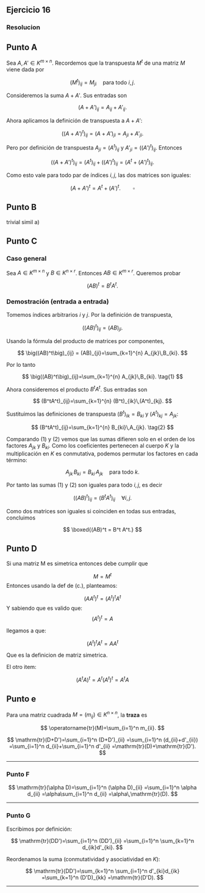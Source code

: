 ## Ejercicio 16 


### Resolucion

## Punto A

Sea $A,A'\in K^{m\times n}$. Recordemos que la transpuesta $M^t$ de una matriz $M$ viene dada por

$$
(M^t)_{ij}=M_{ji}\quad\text{para todo }i,j.
$$

Consideremos la suma $A+A'$. Sus entradas son

$$
(A+A')_{ij}=A_{ij}+A'_{ij}.
$$

Ahora aplicamos la definición de transpuesta a $A+A'$:

$$
\big((A+A')^t\big)_{ij}=(A+A')_{ji}=A_{ji}+A'_{ji}.
$$

Pero por definición de transpuesta $A_{ji}=(A^t)_{ij}$ y $A'_{ji}=((A')^t)_{ij}$. Entonces

$$
\big((A+A')^t\big)_{ij}=(A^t)_{ij}+((A')^t)_{ij}=\big(A^t+(A')^t\big)_{ij}.
$$

Como esto vale para todo par de índices $i,j$, las dos matrices son iguales:

$$
(A+A')^t = A^t+(A')^t.
\qquad\square
$$

## Punto B
trivial simil a)



## Punto C

### Caso general

Sea $A\in K^{m\times n}$ y $B\in K^{n\times r}$. Entonces $AB\in K^{m\times r}$. Queremos probar

$$
(AB)^t = B^t A^t.
$$

### Demostración (entrada a entrada)

Tomemos índices arbitrarios $i$ y $j$. Por la definición de transpuesta,

$$
\big((AB)^t\big)_{ij} = (AB)_{ji}.
$$

Usando la fórmula del producto de matrices por componentes,

$$
\big((AB)^t\big)_{ij}  = (AB)_{ji}=\sum_{k=1}^{n} A_{jk}\,B_{ki}.
$$

Por lo tanto

$$
\big((AB)^t\big)_{ij}=\sum_{k=1}^{n} A_{jk}\,B_{ki}.
\tag{1}
$$

Ahora consideremos el producto $B^tA^t$. Sus entradas son

$$
(B^tA^t)_{ij}=\sum_{k=1}^{n} (B^t)_{ik}\,(A^t)_{kj}.
$$

Sustituimos las definiciones de transpuesta $(B^t)_{ik}=B_{ki}$ y $(A^t)_{kj}=A_{jk}$:

$$
(B^tA^t)_{ij}=\sum_{k=1}^{n} B_{ki}\,A_{jk}.
\tag{2}
$$

Comparando (1) y (2) vemos que las sumas difieren solo en el orden de los factores $A_{jk}$ y $B_{ki}$. Como los coeficientes pertenecen al cuerpo $K$ y la multiplicación en $K$ es conmutativa, podemos permutar los factores en cada término:

$$
A_{jk}\,B_{ki}=B_{ki}\,A_{jk}\quad\text{para todo }k.
$$

Por tanto las sumas (1) y (2) son iguales para todo $i,j$, es decir

$$
\big((AB)^t\big)_{ij}=(B^tA^t)_{ij}\quad\forall i,j.
$$

Como dos matrices son iguales si coinciden en todas sus entradas, concluimos

$$
\boxed{(AB)^t = B^t A^t.}
$$


## Punto D

Si una matriz M es simetrica entonces debe cumplir que 

$$
M = M^t
$$
Entonces usando la def de (c.), planteamos:

$$
(AA^t)^t = (A^t)^t A^t 
$$
Y sabiendo que es valido que:
$$
(A^t)^t = A
$$

llegamos a que:

$$
(A^t)^t A^t  = A A^t 
$$

Que es la definicion de matriz simetrica.

El otro item:

$$
(A^tA)^t = A^t (A^t)^t = A^t A
$$

## Punto e

Para una matriz cuadrada $M=(m_{ij}) \in K^{n\times n}$, la **traza** es

$$
\operatorname{tr}(M)=\sum_{i=1}^n m_{ii}.
$$



$$
\mathrm{tr}(D+D')=\sum_{i=1}^n (D+D')_{ii}
=\sum_{i=1}^n (d_{ii}+d'_{ii})
=\sum_{i=1}^n d_{ii}+\sum_{i=1}^n d'_{ii}
=\mathrm{tr}(D)+\mathrm{tr}(D').
$$

---

### Punto F

$$
\mathrm{tr}(\alpha D)=\sum_{i=1}^n (\alpha D)_{ii}
=\sum_{i=1}^n \alpha d_{ii}
=\alpha\sum_{i=1}^n d_{ii}
=\alpha\,\mathrm{tr}(D).
$$

---

### Punto G

Escribimos por definición:

$$
\mathrm{tr}(DD')=\sum_{i=1}^n (DD')_{ii}
=\sum_{i=1}^n \sum_{k=1}^n d_{ik}d'_{ki}.
$$

Reordenamos la suma (conmutatividad y asociatividad en $K$):

$$
\mathrm{tr}(DD')=\sum_{k=1}^n \sum_{i=1}^n d'_{ki}d_{ik}
=\sum_{k=1}^n (D'D)_{kk}
=\mathrm{tr}(D'D).
$$

---

